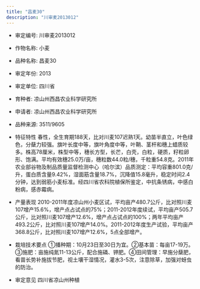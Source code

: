 ```yaml
---
title: "昌麦30"
description: "川审麦2013012"
---
```

* 审定编号:  川审麦2013012

*  作物名称:  小麦

*  品种名称:  昌麦30

*  审定年份:  2013

*  审定单位:  四川省

* 育种者:  凉山州西昌农业科学研究所

*  申请者:  凉山州西昌农业科学研究所

*  品种来源:  3511/9605

*  特征特性
春性，全生育期188天，比对川麦107迟熟1天。幼苗半直立，叶色绿色，分蘖力较强。旗叶长度中等，旗叶角度中等，叶鞘、茎杆和穗上蜡质较多。株高78厘米，株型中等，穗长方型，长芒，白壳，白粒，硬质，籽粒卵形、饱满。平均有效穗25.0万/亩，穗粒数44.0粒/穗，千粒重54.8克。2011年农业部谷物及制品质量监督检测中心（哈尔滨）品质测定：平均容重801.0克/升，蛋白质含量9.42%，湿面筋含量18.7%，沉降值15.8毫升，稳定时间2.4分钟，达到弱筋小麦标准。经四川省农科院植保所鉴定，中抗条锈病，中感白粉病，感赤霉病。

*  产量表现
2010-2011年度凉山州小麦区试，平均亩产480.7公斤，比对照川麦107增产15.6%，增产点占试点的75%；2011-2012年度续试，平均亩产505.7公斤，比对照川麦107增产12.6%，增产点占试点的100%；两年平均亩产493.2公斤，比对照川麦107增产14.0%。2011-2012年度生产试验，平均亩产368.8公斤，比对照川麦107增产12.6%，5点全部增产。

*  栽培技术要点
①播种期：10月23日至30日为宜。②基本苗：每亩17-19万。③施肥：亩施纯氮11-13公斤，配合施磷、钾肥。④田间管理：早施分蘖肥，看苗长势补施拔节肥，视土壤干湿情况，灌水3-5次，注意除草，加强对蚜虫的防治。

*  审定意见
四川省凉山州种植
